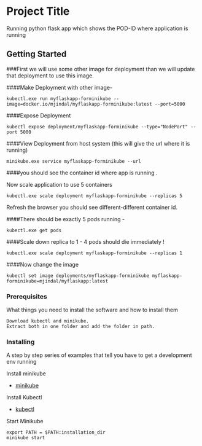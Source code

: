 # Project Title

Running python flask app which shows the POD-ID where application is running

## Getting Started

###First we will use some other image for deployment than we will update that deployment to use this image.

####Make Deployment with other image-
```
kubectl.exe run myflaskapp-forminikube --image=docker.io/mjindal/myflaskapp-forminikube:latest --port=5000
```
####Expose Deployment
```
kubectl expose deployment/myflaskapp-forminikube --type="NodePort" --port 5000
```

####View Deployment from host system (this will give the url where it is running)
```
minikube.exe service myflaskapp-forminikube --url
```
####you should see the container id where app is running .

Now scale application to use 5 containers
```
kubectl.exe scale deployment myflaskapp-forminikube --replicas 5
```
Refresh the browser you should see different-different container id.

####There should be exactly 5 pods running -
```
kubectl.exe get pods
```

####Scale down replica to 1 - 4 pods should die immediately !
```
kubectl.exe scale deployment myflaskapp-forminikube --replicas 1
```
####Now change the image
```
kubectl set image deployments/myflaskapp-forminikube myflaskapp-forminikube=mjindal/myflaskapp:latest
```
### Prerequisites

What things you need to install the software and how to install them

```
Download kubectl and minikube.
Extract both in one folder and add the folder in path.

```

### Installing

A step by step series of examples that tell you have to get a development env running

Install minikube

* [minikube](https://github.com/kubernetes/minikube/releases)


Install Kubectl

* [kubectl](https://kubernetes.io/docs/tasks/tools/install-kubectl/)


Start Minikube

```
export PATH = $PATH:installation_dir
minikube start

```